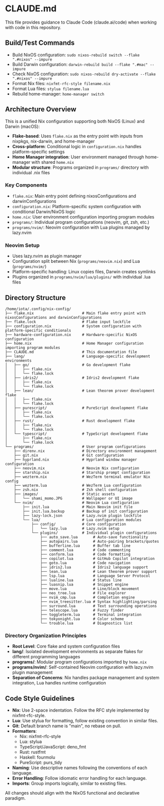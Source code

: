 # CLAUDE.md

This file provides guidance to Claude Code (claude.ai/code) when working with code in this repository.

## Build/Test Commands
- Build NixOS configuration: `sudo nixos-rebuild switch --flake ".#nixos" --impure`
- Build Darwin configuration: `darwin-rebuild build --flake ".#mac" --impure`
- Check NixOS configuration: `sudo nixos-rebuild dry-activate --flake ".#nixos" --impure`
- Format Nix files: `nixfmt-rfc-style filename.nix`
- Format Lua files: `stylua filename.lua`
- Rebuild home-manager: `home-manager switch`

## Architecture Overview
This is a unified Nix configuration supporting both NixOS (Linux) and Darwin (macOS):

- **Flake-based**: Uses `flake.nix` as the entry point with inputs from nixpkgs, nix-darwin, and home-manager
- **Cross-platform**: Conditional logic in `configuration.nix` handles platform-specific settings
- **Home Manager integration**: User environment managed through home-manager with shared `home.nix`
- **Modular structure**: Programs organized in `programs/` directory with individual .nix files

### Key Components
- `flake.nix`: Main entry point defining nixosConfigurations and darwinConfigurations
- `configuration.nix`: Platform-specific system configuration with conditional Darwin/NixOS logic
- `home.nix`: User environment configuration importing program modules
- `programs/`: Individual program configurations (neovim, git, zsh, etc.)
- `programs/nvim/`: Neovim configuration with Lua plugins managed by lazy.nvim

### Neovim Setup
- Uses lazy.nvim as plugin manager
- Configuration split between Nix (`programs/neovim.nix`) and Lua (`programs/nvim/`)
- Platform-specific handling: Linux copies files, Darwin creates symlinks
- Plugins organized in `programs/nvim/lua/plugins/` with individual .lua files

## Directory Structure

```
/home/iota/.config/nix-config/
├── flake.nix                      # Main flake entry point with nixosConfigurations and darwinConfigurations
├── flake.lock                     # Flake input lockfile
├── configuration.nix              # System configuration with platform-specific conditionals
├── hardware-configuration.nix     # Hardware-specific NixOS configuration
├── home.nix                       # Home Manager configuration importing program modules
├── CLAUDE.md                      # This documentation file
├── lang/                          # Language-specific development environments
│   ├── go/                        # Go development flake
│   │   ├── flake.nix
│   │   └── flake.lock
│   ├── idris2/                    # Idris2 development flake
│   │   ├── flake.nix
│   │   └── flake.lock
│   ├── lean/                      # Lean theorem prover development flake
│   │   ├── flake.nix
│   │   └── flake.lock
│   ├── purescript/                # PureScript development flake
│   │   ├── flake.nix
│   │   └── flake.lock
│   ├── rust/                      # Rust development flake
│   │   ├── flake.nix
│   │   └── flake.lock
│   └── typescript/                # TypeScript development flake
│       ├── flake.nix
│       └── flake.lock
└── programs/                      # User program configurations
    ├── direnv.nix                 # Directory environment management
    ├── git.nix                    # Git configuration
    ├── hyprland.nix               # Hyprland window manager configuration
    ├── neovim.nix                 # Neovim Nix configuration
    ├── starship.nix               # Starship prompt configuration
    ├── wezterm.nix                # WezTerm terminal emulator Nix config
    ├── wezterm.lua                # WezTerm Lua configuration
    ├── zsh.nix                    # Zsh shell configuration
    ├── images/                    # Static assets
    │   └── shami_momo.JPG         # Wallpaper or UI image
    └── nvim/                      # Neovim Lua configuration
        ├── init.lua               # Main Neovim init file
        ├── init.lua.backup        # Backup of init configuration
        ├── lazy-lock.json         # Lazy.nvim plugin lockfile
        └── lua/                   # Lua configuration modules
            ├── config/            # Core configuration
            │   └── lazy.lua       # Lazy.nvim setup
            └── plugins/           # Individual plugin configurations
                ├── auto_save.lua       # Auto-save functionality
                ├── autopairs.lua       # Auto-pairing brackets/quotes
                ├── bufferline.lua      # Buffer tab line
                ├── comment.lua         # Code commenting
                ├── conform.lua         # Code formatting
                ├── copilot.lua         # GitHub Copilot integration
                ├── goto.lua            # Code navigation
                ├── idris2.lua          # Idris2 language support
                ├── lean.lua            # Lean theorem prover support
                ├── lsp.lua             # Language Server Protocol
                ├── lualine.lua         # Status line
                ├── luasnip.lua         # Snippet engine
                ├── move.lua            # Line/block movement
                ├── neo_tree.lua        # File explorer
                ├── nvim_cmp.lua        # Completion engine
                ├── nvim_treesitter.lua # Syntax highlighting/parsing
                ├── surround.lua        # Text surrounding operations
                ├── telescope.lua       # Fuzzy finder
                ├── toggleterm.lua      # Terminal integration
                ├── tokyonight.lua      # Color scheme
                └── trouble.lua         # Diagnostics list
```

### Directory Organization Principles

- **Root Level**: Core flake and system configuration files
- **lang/**: Isolated development environments as separate flakes for different programming languages
- **programs/**: Modular program configurations imported by `home.nix`
- **programs/nvim/**: Self-contained Neovim configuration with lazy.nvim plugin management
- **Separation of Concerns**: Nix handles package management and system integration, Lua handles runtime configuration

## Code Style Guidelines
- **Nix**: Use 2-space indentation. Follow the RFC style implemented by nixfmt-rfc-style.
- **Lua**: Use stylua for formatting, follow existing convention in similar files.
- **Git**: Default branch name is "main", no rebase on pull.
- **Formatters**:
  - Nix: nixfmt-rfc-style
  - Lua: stylua
  - TypeScript/JavaScript: deno_fmt
  - Rust: rustfmt
  - Haskell: fourmolu
  - PureScript: purs_tidy
- **Naming**: Use descriptive names following the conventions of each language.
- **Error Handling**: Follow idiomatic error handling for each language.
- **Imports**: Group imports logically, similar to existing files.

All changes should align with the NixOS functional and declarative paradigm.